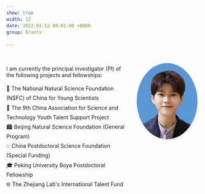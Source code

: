 ```yaml
---
show: true
width: 12
date: 2022-01-12 00:01:00 +0800
group: Grants

---
```


<div style="display: flex; align-items: flex-start; justify-content: space-between; gap: 1.5rem; max-width: 900px; margin: 2rem auto;">
  <!-- 左侧文本内容 -->
  <div class="p-4" style="flex: 1;">
    <p>I am currently the principal investigator (PI) of the following projects and fellowships:</p>
    <ul style="line-height: 1.8; list-style: none; padding-left: 0;">
        <li>📌 The National Natural Science Foundation (NSFC) of China for Young Scientists</li>
        <li>🎯 The 9th China Association for Science and Technology Youth Talent Support Project</li>
        <li>🏙️ Beijing Natural Science Foundation (General Program)</li>
        <li>💡 China Postdoctoral Science Foundation (Special Funding)</li>
        <li>🎓 Peking University Boya Postdoctoral Fellowship</li>
        <li>🌐 The Zhejiang Lab's International Talent Fund</li>
</ul>
  </div>

  <!-- 右侧圆形头像 -->
  <div style="flex-shrink: 0; margin-top: 8px;">
    <img src="assets/images/photos/yjzheng.jpg" alt="Profile photo"
         style="width: 160px; height: 200px; border-radius: 80%; object-fit: cover; box-shadow: 1px 2px 6px rgba(0,0,0,0.15);" />
  </div>
</div>